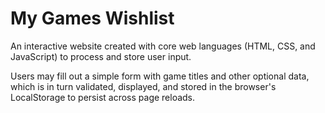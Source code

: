 # My Games Wishlist

An interactive website created with core web languages (HTML, CSS, and JavaScript) to process and store user input.

Users may fill out a simple form with game titles and other optional data, which is in turn validated, displayed, and stored in the browser's LocalStorage to persist across page reloads.

